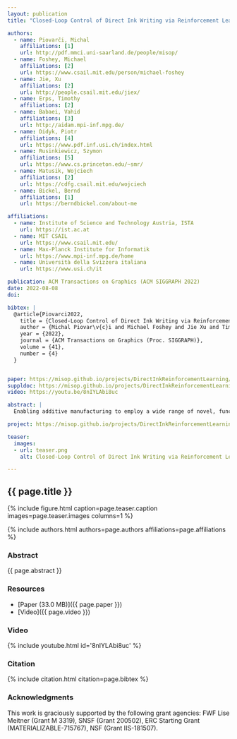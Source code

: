 ```yaml
---
layout: publication
title: "Closed-Loop Control of Direct Ink Writing via Reinforcement Learning"

authors:
  - name: Piovarči, Michal
    affiliations: [1]
    url: http://pdf.mmci.uni-saarland.de/people/misop/
  - name: Foshey, Michael
    affiliations: [2]
    url: https://www.csail.mit.edu/person/michael-foshey
  - name: Jie, Xu
    affiliations: [2]
    url: http://people.csail.mit.edu/jiex/
  - name: Erps, Timothy
    affiliations: [2]
  - name: Babaei, Vahid
    affiliations: [3]
    url: http://aidam.mpi-inf.mpg.de/
  - name: Didyk, Piotr
    affiliations: [4]
    url: https://www.pdf.inf.usi.ch/index.html
  - name: Rusinkiewicz, Szymon
    affiliations: [5]
    url: https://www.cs.princeton.edu/~smr/
  - name: Matusik, Wojciech
    affiliations: [2]
    url: https://cdfg.csail.mit.edu/wojciech
  - name: Bickel, Bernd
    affiliations: [1]
    url: https://berndbickel.com/about-me

affiliations:
  - name: Institute of Science and Technology Austria, ISTA
    url: https://ist.ac.at
  - name: MIT CSAIL
    url: https://www.csail.mit.edu/
  - name: Max-Planck Institute for Informatik
    url: https://www.mpi-inf.mpg.de/home
  - name: Università della Svizzera italiana
    url: https://www.usi.ch/it

publication: ACM Transactions on Graphics (ACM SIGGRAPH 2022)
date: 2022-08-08
doi: 

bibtex: |
  @article{Piovarci2022,
    title = {Closed-Loop Control of Direct Ink Writing via Reinforcement Learning},
    author = {Michal Piovar\v{c}i and Michael Foshey and Jie Xu and Timothy Erps and Vahid Babaei and Piotr Didyk and Szymon Rusinkiewicz and Wojciech Matusik and Bernd Bickel},
    year = {2022},
    journal = {ACM Transactions on Graphics (Proc. SIGGRAPH)}, 
    volume = {41},
    number = {4}
  }


paper: https://misop.github.io/projects/DirectInkReinforcementLearning/files/Piovarci2022.pdf
suppldoc: https://misop.github.io/projects/DirectInkReinforcementLearning/files/Piovarci2022_supplement.pdf
video: https://youtu.be/8nIYLAbi8uc

abstract: |
  Enabling additive manufacturing to employ a wide range of novel, functional materials can be a major boost to this technology. However, making such materials printable requires painstaking trial-and-error by an expert operator, as they typically tend to exhibit peculiar rheological or hysteresis properties. Even in the case of successfully finding the process parameters, there is no guarantee of print-to-print consistency due to material differences between batches. These challenges make closed-loop feedback an attractive option where the process parameters are adjusted on-the-fly. There are several challenges for designing an efficient controller: the deposition parameters are complex and highly coupled, artifacts occur after long time horizons, simulating the deposition is computationally costly, and learning on hardware is intractable. In this work, we demonstrate the feasibility of learning a closed-loop control policy for additive manufacturing using reinforcement learning. We show that approximate, but efficient, numerical simulation is sufficient as long as it allows learning the behavioral patterns of deposition that translate to real-world experiences. In combination with reinforcement learning, our model can be used to discover control policies that outperform baseline controllers. Furthermore, the recovered policies have a minimal sim-to-real gap. We showcase this by applying our control policy in-vivo on a single-layer printer using low and high viscosity materials.

project: https://misop.github.io/projects/DirectInkReinforcementLearning/index.html

teaser:
  images:
  - url: teaser.png
    alt: Closed-Loop Control of Direct Ink Writing via Reinforcement Learning (Teaser Image)

---
```


## {{ page.title }}

{% include figure.html caption=page.teaser.caption images=page.teaser.images columns=1 %}

{% include authors.html authors=page.authors affiliations=page.affiliations %}

<!-- {% include publication.html publication=page.publication url=page.doi %} -->

### Abstract

{{ page.abstract }}

### Resources

* [Paper (33.0 MB)]({{ page.paper }})
* [Video]({{ page.video }})

<!--
* [Official publisher page]({{page.doi}}) &nbsp; [![ACM](ACM_logo.svg){: width="40x"}]({{page.doi}})
-->

### Video

{% include youtube.html id='8nIYLAbi8uc' %}

### Citation

{% include citation.html citation=page.bibtex %}


### Acknowledgments
This work is graciously supported by the following grant agencies: FWF Lise Meitner (Grant M 3319), SNSF (Grant 200502), ERC Starting Grant (MATERIALIZABLE-715767), NSF (Grant IIS-181507).
